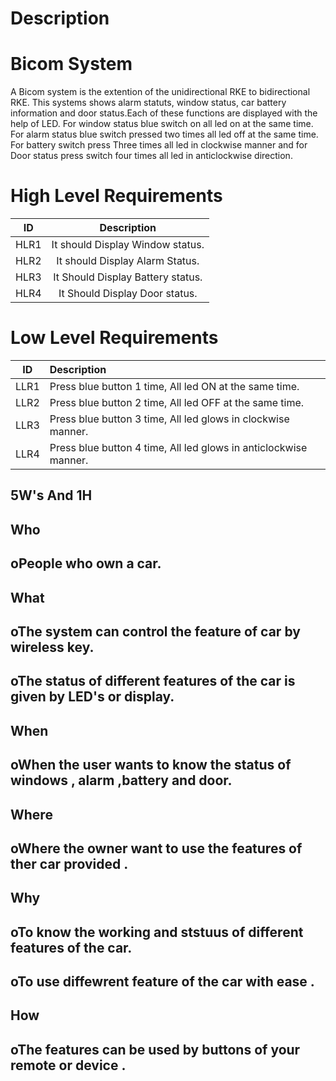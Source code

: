 # Description
# Bicom System
 A Bicom system is the extention of the unidirectional RKE to bidirectional RKE. This systems shows alarm statuts, window status, car battery information and door status.Each of these functions are displayed with the help of LED. For window status  blue switch on all led on at the same time. For alarm status blue switch pressed two times all led off at the same time. For battery switch press Three times all led in clockwise manner and for Door status press switch four times all led in anticlockwise direction.
 
 # High Level Requirements
 
 |ID	 | Description                                            |	
|:--:|:------------------------------------------------------:|
|HLR1| It should Display Window status.
|HLR2| It should Display Alarm Status.	
|HLR3| It Should Display Battery status.
|HLR4| It Should Display Door status.


# Low Level Requirements

| ID |    Description                                                                                                                   
|:--:|:----------------------------------------------------------------------------------------------------------------------------------
|LLR1|Press blue button 1 time, All led ON at the same time.
|LLR2|Press blue button 2 time, All led OFF at the same time.
|LLR3|Press blue button 3 time, All led  glows in clockwise manner.
|LLR4|Press blue button 4 time, All led glows in anticlockwise manner.  
 
## 5W's And 1H

## Who
## oPeople who own a car.

## What
## oThe system can control the feature of car by wireless key.
## oThe status of different features of the car is given by LED's or display.

## When
## oWhen the user wants to know the status of windows , alarm ,battery and door.

## Where 
## oWhere the owner want to use the features of ther car provided .

## Why
## oTo know the working and ststuus of different features of the car.
## oTo use diffewrent feature of the car with ease .

## How 
## oThe features can be used by buttons of your remote or device . 


